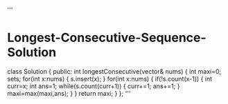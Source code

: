 '''
# Longest-Consecutive-Sequence-Solution
class Solution {
public:
    int longestConsecutive(vector<int>& nums) {
      int maxi=0;
        set<int>s;
        for(int x:nums)
        {
            s.insert(x);
        }
        for(int x:nums)
        {
            if(!s.count(x-1))
            {
                int curr=x;
                int ans=1;
                while(s.count(curr+1))
                {
                    curr+=1;
                    ans+=1;
                }
                maxi=max(maxi,ans);
            }
        }
        return maxi;
    }
};
'''
